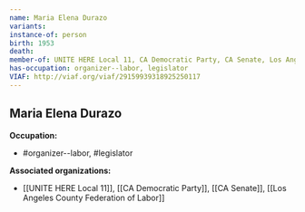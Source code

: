 ```yaml
---
name: Maria Elena Durazo
variants: 
instance-of: person
birth: 1953
death: 
member-of: UNITE HERE Local 11, CA Democratic Party, CA Senate, Los Angeles County Federation of Labor
has-occupation: organizer--labor, legislator
VIAF: http://viaf.org/viaf/29159939318925250117
---
```

## Maria Elena Durazo

**Occupation:** 
- #organizer--labor, #legislator

**Associated organizations:** 
- [[UNITE HERE Local 11]], [[CA Democratic Party]], [[CA Senate]], [[Los Angeles County Federation of Labor]]